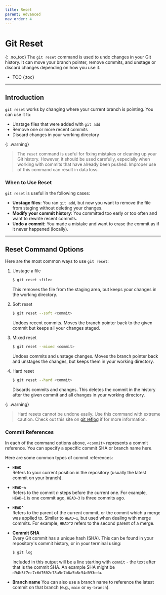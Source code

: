```yaml
---
title: Reset
parent: Advanced
nav_order: 4
---
```

# Git Reset
{: .no_toc}
The `git reset` command is used to undo changes in your Git history. It can move your branch pointer, remove commits, and unstage or discard changes depending on how you use it.

- TOC
{:toc}

---

## Introduction
`git reset` works by changing where your current branch is pointing. You can use it to:

- Unstage files that were added with `git add`
- Remove one or more recent commits
- Discard changes in your working directory

{: .warning}
> The `reset` command is useful for fixing mistakes or cleaning up your Git history. However, it should be used carefully, especially when working with commits that have already been pushed. Improper use of this command can result in data loss.

### When to Use Reset

`git reset` is useful in the following cases:

- **Unstage files**: You ran `git add`, but now you want to remove the file from staging without deleting your changes.
- **Modify your commit history**: You committed too early or too often and want to rewrite recent commits.
- **Undo a commit**: You made a mistake and want to erase the commit as if it never happened (locally).

---

## Reset Command Options
Here are the most common ways to use `git reset`:

1. Unstage a file
    ```bash
    $ git reset <file>
    ```
    This removes the file from the staging area, but keeps your changes in the working directory.

2. Soft reset
    ```bash
    $ git reset --soft <commit>
    ```
    Undoes recent commits. Moves the branch pointer back to the given commit but keeps all your changes staged.

3. Mixed reset
    ```bash
    $ git reset --mixed <commit>
    ```
    Undoes commits and unstage changes. Moves the branch pointer back and unstages the changes, but keeps them in your working directory.

4. Hard reset
    ```bash
    $ git reset --hard <commit>
    ```
    Discards commits and changes. This deletes the commit in the history after the given commit and all changes in your working directory.

{: .warning}
> Hard resets cannot be undone easily. Use this command with extreme caution. Check out this site on [git reflog](https://github.blog/open-source/git/how-to-undo-almost-anything-with-git/#redo-after-undo-local) if for more information.

### Commit References
In each of the command options above, `<commit>` represents a commit reference. You can specify a specific commit SHA or branch name here.

Here are some common types of commit references:
- **`HEAD`**  
  Refers to your current position in the repository (usually the latest commit on your branch).

- **`HEAD~n`**  
  Refers to the commit *n* steps before the current one. For example, `HEAD~1` is one commit ago, `HEAD~3` is three commits ago.

- **`HEAD^`**  
  Refers to the parent of the current commit, or the commit which a merge was applied to. Similar to `HEAD~1`, but used when dealing with merge commits. For example, `HEAD^2` refers to the second parent of a merge.

- **Commit SHA**  
  Every Git commit has a unique hash (SHA). This can be found in your repository's commit history, or in your terminal using:

  ```bash
  $ git log
  ```
  Included in this output will be a line starting with `commit` - the text after that is the commit SHA. An example SHA might be `d94b5f7ec7c6d7602c78a5e7b8a5b8c54d093eda`.

- **Branch name**
    You can also use a branch name to reference the latest commit on that branch (e.g., `main` or `my-branch`).
